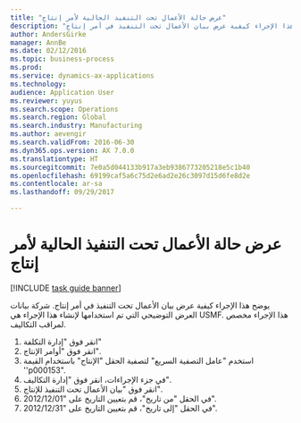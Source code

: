 ```yaml
--- 
title: "عرض حالة الأعمال تحت التنفيذ‬ الحالية لأمر إنتاج"
description: "يوضح هذا الإجراء كيفية عرض بيان الأعمال تحت التنفيذ في أمر إنتاج."
author: AndersGirke
manager: AnnBe
ms.date: 02/12/2016
ms.topic: business-process
ms.prod: 
ms.service: dynamics-ax-applications
ms.technology: 
audience: Application User
ms.reviewer: yuyus
ms.search.scope: Operations
ms.search.region: Global
ms.search.industry: Manufacturing
ms.author: aevengir
ms.search.validFrom: 2016-06-30
ms.dyn365.ops.version: AX 7.0.0
ms.translationtype: HT
ms.sourcegitcommit: 7e0a5d044133b917a3eb9386773205218e5c1b40
ms.openlocfilehash: 69199caf5a6c75d2e6ad2e26c3097d15d6fe8d2e
ms.contentlocale: ar-sa
ms.lasthandoff: 09/29/2017

---
```

# <a name="view-current-wip-status-on-a-production-order"></a>عرض حالة الأعمال تحت التنفيذ‬ الحالية لأمر إنتاج

[!INCLUDE [task guide banner](../../includes/task-guide-banner.md)]

يوضح هذا الإجراء كيفية عرض بيان الأعمال تحت التنفيذ في أمر إنتاج. شركة بيانات العرض التوضيحي التي تم استخدامها لإنشاء هذا الإجراء هي USMF. هذا الإجراء مخصص لمراقب التكاليف‬.

1. انقر فوق "إدارة التكلفة"
2. انقر فوق "أوامر الإنتاج".
3. استخدم "عامل التصفية السريع" لتصفية الحقل "الإنتاج" باستخدام القيمة ''p000153".
4. في جزء الإجراءات، انقر فوق "إدارة التكاليف‬".
5. انقر فوق "بيان الأعمال تحت التنفيذ للإنتاج".
6. في الحقل "من تاريخ"، قم بتعيين التاريخ على "2012/12/01".
7. في الحقل "إلى تاريخ"، قم بتعيين التاريخ على "2012/12/31".


